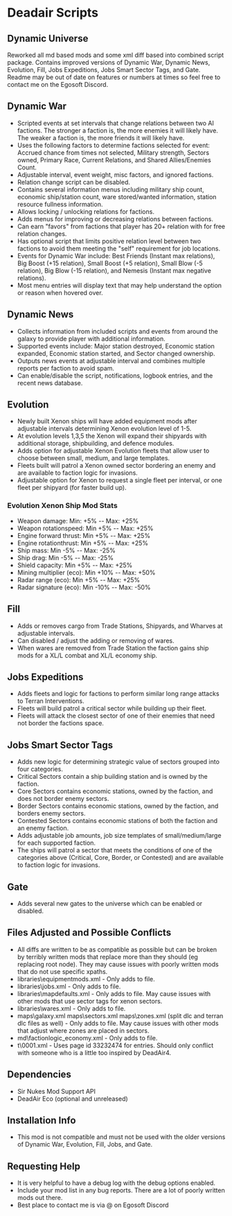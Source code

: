 # Deadair Scripts
## Dynamic Universe
Reworked all md based mods and some xml diff based into combined script package. Contains improved versions of Dynamic War, Dynamic News, Evolution, Fill, Jobs Expeditions, Jobs Smart Sector Tags, and Gate. Readme may be out of date on features or numbers at times so feel free to contact me on the Egosoft Discord.
## Dynamic War
- Scripted events at set intervals that change relations between two AI factions. The stronger a faction is, the more enemies it will likely have. The weaker a faction is, the more friends it will likely have.
- Uses the following factors to determine factions selected for event: Accrued chance from times not selected, Military strength, Sectors owned, Primary Race, Current Relations, and Shared Allies/Enemies Count.
- Adjustable interval, event weight, misc factors, and ignored factions.
- Relation change script can be disabled.
- Contains several information menus including military ship count, economic ship/station count, ware stored/wanted information, station resource fullness information.
- Allows locking / unlocking relations for factions.
- Adds menus for improving or decreasing relations between factions.
- Can earn "favors" from factions that player has 20+ relation with for free relation changes.
- Has optional script that limits positive relation level between two factions to avoid them meeting the "self" requirement for job locations.
- Events for Dynamic War include: Best Friends (Instant max relations), Big Boost (+15 relation), Small Boost (+5 relation), Small Blow (-5 relation), Big Blow (-15 relation), and Nemesis (Instant max negative relations).
- Most menu entries will display text that may help understand the option or reason when hovered over.
## Dynamic News
- Collects information from included scripts and events from around the galaxy to provide player with additional information.
- Supported events include: Major station destroyed, Economic station expanded, Economic station started, and Sector changed ownership.
- Outputs news events at adjustable interval and combines multiple reports per faction to avoid spam.
- Can enable/disable the script, notifications, logbook entries, and the recent news database.
## Evolution
- Newly built Xenon ships will have added equipment mods after adjustable intervals determining Xenon evolution level of 1-5.
- At evolution levels 1,3,5 the Xenon will expand their shipyards with additional storage, shipbuilding, and defence modules.
- Adds option for adjustable Xenon Evolution fleets that allow user to choose between small, medium, and large templates.
- Fleets built will patrol a Xenon owned sector bordering an enemy and are available to faction logic for invasions.
- Adjustable option for Xenon to request a single fleet per interval, or one fleet per shipyard (for faster build up).
### Evolution Xenon Ship Mod Stats
- Weapon damage: Min: +5% -- Max: +25%
- Weapon rotationspeed: Min +5% -- Max: +25%
- Engine forward thrust: Min +5% -- Max: +25%
- Engine rotationthrust: Min +5% -- Max: +25%
- Ship mass: Min -5% -- Max: -25%
- Ship drag: Min -5% -- Max: -25%
- Shield capacity: Min +5% -- Max: +25%
- Mining multiplier (eco): Min +10% -- Max: +50%
- Radar range (eco): Min +5% -- Max: +25%
- Radar signature (eco): Min -10% -- Max: -50%
## Fill
- Adds or removes cargo from Trade Stations, Shipyards, and Wharves at adjustable intervals.
- Can disabled / adjust the adding or removing of wares.
- When wares are removed from Trade Station the faction gains ship mods for a XL/L combat and XL/L economy ship.
## Jobs Expeditions
- Adds fleets and logic for factions to perform similar long range attacks to Terran Interventions.
- Fleets will build patrol a critical sector while building up their fleet.
- Fleets will attack the closest sector of one of their enemies that need not border the factions space.
## Jobs Smart Sector Tags
- Adds new logic for determining strategic value of sectors grouped into four categories.
- Critical Sectors contain a ship building station and is owned by the faction.
- Core Sectors contains economic stations, owned by the faction, and does not border enemy sectors.
- Border Sectors contains economic stations, owned by the faction, and borders enemy sectors.
- Contested Sectors contains economic stations of both the faction and an enemy faction.
- Adds adjustable job amounts, job size templates of small/medium/large for each supported faction.
- The ships will patrol a sector that meets the conditions of one of the categories above (Critical, Core, Border, or Contested) and are available to faction logic for invasions.
## Gate
- Adds several new gates to the universe which can be enabled or disabled.
## Files Adjusted and Possible Conflicts
- All diffs are written to be as compatible as possible but can be broken by terribly written mods that replace more than they should (eg replacing root node). They may cause issues with poorly written mods that do not use specific xpaths.
- libraries\equipmentmods.xml - Only adds to file.
- libraries\jobs.xml - Only adds to file.
- libraries\mapdefaults.xml - Only adds to file. May cause issues with other mods that use sector tags for xenon sectors.
- libraries\wares.xml - Only adds to file.
- maps\galaxy.xml maps\sectors.xml maps\zones.xml (split dlc and terran dlc files as well) - Only adds to file. May cause issues with other mods that adjust where zones are placed in sectors.
- md\factionlogic_economy.xml - Only adds to file.
- t\0001.xml - Uses page id 33232474 for entries. Should only conflict with someone who is a little too inspired by DeadAir4.
## Dependencies
- Sir Nukes Mod Support API
- DeadAir Eco (optional and unreleased)
## Installation Info
- This mod is not compatible and must not be used with the older versions of Dynamic War, Evolution, Fill, Jobs, and Gate.
## Requesting Help
- It is very helpful to have a debug log with the debug options enabled.
- Include your mod list in any bug reports. There are a lot of poorly written mods out there.
- Best place to contact me is via @ on Egosoft Discord
